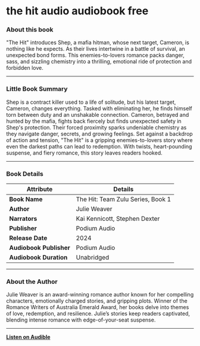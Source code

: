 # the hit audio audiobook free​

### About this book  
"The Hit" introduces Shep, a mafia hitman, whose next target, Cameron, is nothing like he expects. As their lives intertwine in a battle of survival, an unexpected bond forms. This enemies-to-lovers romance packs danger, sass, and sizzling chemistry into a thrilling, emotional ride of protection and forbidden love.  

---

### Little Book Summary  
Shep is a contract killer used to a life of solitude, but his latest target, Cameron, changes everything. Tasked with eliminating her, he finds himself torn between duty and an unshakable connection. Cameron, betrayed and hunted by the mafia, fights back fiercely but finds unexpected safety in Shep's protection. Their forced proximity sparks undeniable chemistry as they navigate danger, secrets, and growing feelings. Set against a backdrop of action and tension, "The Hit" is a gripping enemies-to-lovers story where even the darkest paths can lead to redemption. With twists, heart-pounding suspense, and fiery romance, this story leaves readers hooked.  

---

### Book Details  

| **Attribute**          | **Details**                     |
|-------------------------|---------------------------------|
| **Book Name**          | The Hit: Team Zulu Series, Book 1 |
| **Author**             | Julie Weaver                  |
| **Narrators**          | Kai Kennicott, Stephen Dexter |
| **Publisher**          | Podium Audio                  |
| **Release Date**       | 2024                          |
| **Audiobook Publisher**| Podium Audio                  |
| **Audiobook Duration** | Unabridged                   |

---

### About the Author  
Julie Weaver is an award-winning romance author known for her compelling characters, emotionally charged stories, and gripping plots. Winner of the Romance Writers of Australia Emerald Award, her books delve into themes of love, redemption, and resilience. Julie’s stories keep readers captivated, blending intense romance with edge-of-your-seat suspense.  

---

**[Listen on Audible](https://www.audible.com/pd/B0D9KP4CPK)**  
